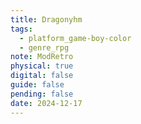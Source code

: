 ```yaml
---
title: Dragonyhm
tags:
  - platform_game-boy-color
  - genre_rpg
note: ModRetro
physical: true
digital: false
guide: false
pending: false
date: 2024-12-17
---
```

